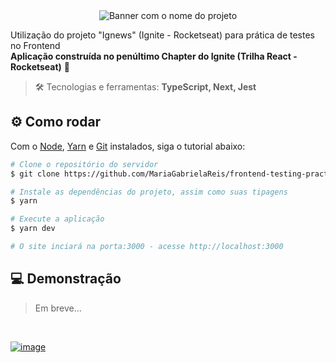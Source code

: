 <div align="center"> <img src="https://user-images.githubusercontent.com/69374340/216840672-f2cae00c-f5cc-4aa6-b3a2-b859b99fb433.png" alt="Banner com o nome do projeto"/> </div>

Utilização do projeto "Ignews" (Ignite - Rocketseat) para prática de testes no Frontend <br>
**Aplicação construída no penúltimo Chapter do Ignite (Trilha React - Rocketseat)** 🚀

> :hammer_and_wrench: Tecnologias e ferramentas: **TypeScript, Next, Jest**

## :gear: Como rodar

Com o [Node](https://nodejs.org/en/), [Yarn](https://yarnpkg.com/) e [Git](https://git-scm.com/) instalados, siga o tutorial abaixo:

```bash
# Clone o repositório do servidor
$ git clone https://github.com/MariaGabrielaReis/frontend-testing-practice.git

# Instale as dependências do projeto, assim como suas tipagens
$ yarn

# Execute a aplicação
$ yarn dev

# O site inciará na porta:3000 - acesse http://localhost:3000
```

## :computer: Demonstração

> Em breve...

<br>

[![image](https://img.shields.io/badge/✨%20Maria%20Gabriela%20Reis,%202023-LinkedIn-0D9488?style=flat-square)](https://www.linkedin.com/in/mariagabrielareis/)
